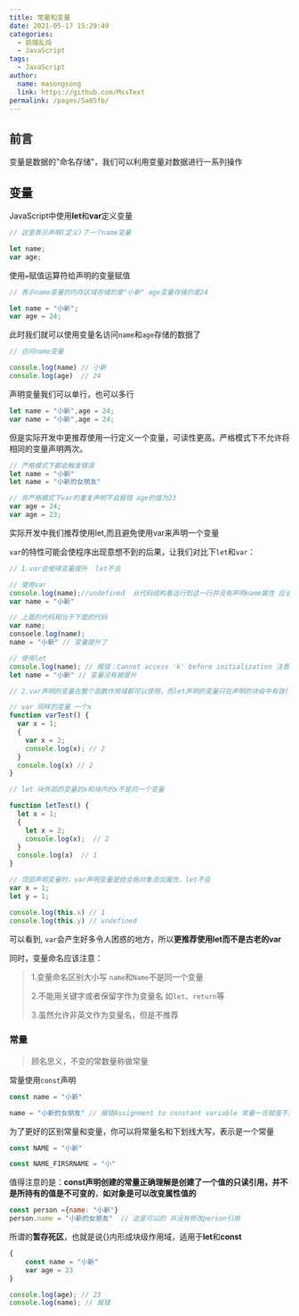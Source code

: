```yaml
---
title: 常量和变量
date: 2021-05-17 15:29:49
categories:
  - 前端乱炖
  - JavaScript
tags:
  - JavaScript
author:
  name: masongsong
  link: https://github.com/MssText
permalink: /pages/5a05fb/
---
```


## 前言

变量是数据的"命名存储"，我们可以利用变量对数据进行一系列操作

## 变量

JavaScript中使用**let**和**var**定义变量

```js
// 这里表示声明(定义)了一个name变量

let name;
var age;
```

使用`=`赋值运算符给声明的变量赋值

```js
// 表示name变量的内存区域存储的是"小新" age变量存储的是24

let name = "小新";
var age = 24;
```

此时我们就可以使用变量名访问`name`和`age`存储的数据了

```js
// 访问name变量

console.log(name) // 小新
console.log(age)  // 24
```

声明变量我们可以单行，也可以多行

```js
let name = "小新",age = 24;
var name = "小新",age = 24;
```

但是实际开发中更推荐使用一行定义一个变量，可读性更高。严格模式下不允许将相同的变量声明两次。

```js
// 严格模式下都会触发错误
let name = "小新"
let name = "小新的女朋友"

// 非严格模式下var的重复声明不会报错 age的值为23
var age = 24;
var age = 23;
```

实际开发中我们推荐使用let,而且避免使用var来声明一个变量

`var`的特性可能会使程序出现意想不到的后果，让我们对比下`let`和`var`：

```js
// 1.var会使得变量提升  let不会

// 使用var
console.log(name);//undefined  从代码结构看运行到这一行并没有声明name属性 应该报name id not defined
var name = "小新"

// 上面的代码相当于下面的代码
var name;
consoele.log(name);
name = "小新" // 变量提升了

// 使用let
console.log(name); // 报错：Cannot access 'k' before initialization 注意是initialization
let name = "小新" // 变量没有被提升

// 2.var声明的变量在整个函数作用域都可以使用，而let声明的变量只在声明的块级中有效(子块中var和let都有效)

// var 同样的变量 一个x
function varTest() {
  var x = 1;
  {
    var x = 2;
    console.log(x); // 2
  }
  console.log(x) // 2
}

// let 块外部的变量的x和块内的x不是同一个变量

function letTest() {
  let x = 1;
  {
    let x = 2;
    console.log(x);  // 2
  }
  console.log(x)  // 1
}

// 顶部声明变量时，var声明变量是给全局对象添加属性，let不会
var x = 1;
let y = 1;

console.log(this.x) // 1
console.log(this.y) // undefined
```

可以看到, `var`会产生好多令人困惑的地方，所以**更推荐使用let而不是古老的var**

同时，变量命名应该注意：

> 1.变量命名区别大小写 `name`和`Name`不是同一个变量
>
> 2.不能用关键字或者保留字作为变量名 如`let`、`return`等
>
> 3.虽然允许非英文作为变量名，但是不推荐

### 常量

> 顾名思义，不变的常数量称做常量

常量使用`const`声明

```js
const name = "小新"

name = "小新的女朋友" // 报错Assignment to constant variable 常量一旦赋值不允许修改
```

为了更好的区别常量和变量，你可以将常量名和下划线大写，表示是一个常量

```js
const NAME = "小新"

const NAME_FIRSRNAME = "小"
```

值得注意的是：**const声明创建的常量正确理解是创建了一个值的只读引用，并不是所持有的值是不可变的**，**如对象是可以改变属性值的**

```js
const person ={name: "小新"}
person.name = "小新的女朋友"  // 这是可以的 并没有修改person引用
```

所谓的**暂存死区**，也就是说{}内形成块级作用域，适用于**let**和**const**

```js
{
    const name = "小新"
    var age = 23
}

console.log(age); // 23
console.log(name); // 报错
```
